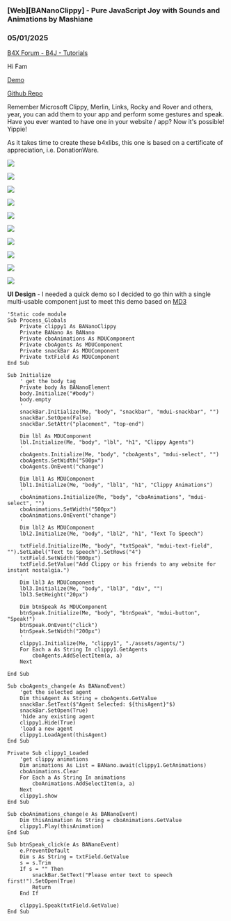 ### [Web][BANanoClippy] - Pure JavaScript Joy with Sounds and Animations by Mashiane
### 05/01/2025
[B4X Forum - B4J - Tutorials](https://www.b4x.com/android/forum/threads/166813/)

Hi Fam  
  
[Demo](https://ba-nano-clippy.vercel.app/)  
  
[Github Repo](https://github.com/Mashiane/BANanoClippy)  
  
Remember Microsoft Clippy, Merlin, Links, Rocky and Rover and others, year, you can add them to your app and perform some gestures and speak. Have you ever wanted to have one in your website / app? Now it's possible! Yippie!  
  
As it takes time to create these b4xlibs, this one is based on a certificate of appreciation, i.e. DonationWare.   
  
![](https://www.b4x.com/android/forum/attachments/163783)  
  
![](https://www.b4x.com/android/forum/attachments/163784)  
  
![](https://www.b4x.com/android/forum/attachments/163785)  
  
![](https://www.b4x.com/android/forum/attachments/163786)  
  
  
  
![](https://www.b4x.com/android/forum/attachments/163787)  
  
  
  
![](https://www.b4x.com/android/forum/attachments/163788)  
  
![](https://www.b4x.com/android/forum/attachments/163789)  
  
![](https://www.b4x.com/android/forum/attachments/163790)  
  
![](https://www.b4x.com/android/forum/attachments/163791)  
  
![](https://www.b4x.com/android/forum/attachments/163792)  
  
  
**UI Design** - I needed a quick demo so I decided to go thin with a single multi-usable component just to meet this demo based on [MD3](https://www.mdui.org/en/)  
  

```B4X
'Static code module  
Sub Process_Globals  
    Private clippy1 As BANanoClippy  
    Private BANano As BANano  
    Private cboAnimations As MDUComponent  
    Private cboAgents As MDUComponent  
    Private snackBar As MDUComponent  
    Private txtField As MDUComponent  
End Sub  
  
Sub Initialize  
    ' get the body tag  
    Private body As BANanoElement  
    body.Initialize("#body")  
    body.empty  
    '  
    snackBar.Initialize(Me, "body", "snackbar", "mdui-snackbar", "")  
    snackBar.SetOpen(False)  
    snackBar.SetAttr("placement", "top-end")  
      
    Dim lbl As MDUComponent  
    lbl.Initialize(Me, "body", "lbl", "h1", "Clippy Agents")  
    '  
    cboAgents.Initialize(Me, "body", "cboAgents", "mdui-select", "")  
    cboAgents.SetWidth("500px")  
    cboAgents.OnEvent("change")  
      
    Dim lbl1 As MDUComponent  
    lbl1.Initialize(Me, "body", "lbl1", "h1", "Clippy Animations")  
    '  
    cboAnimations.Initialize(Me, "body", "cboAnimations", "mdui-select", "")  
    cboAnimations.SetWidth("500px")  
    cboAnimations.OnEvent("change")  
    '  
    Dim lbl2 As MDUComponent  
    lbl2.Initialize(Me, "body", "lbl2", "h1", "Text To Speech")  
      
    txtField.Initialize(Me, "body", "txtSpeak", "mdui-text-field", "").SetLabel("Text to Speech").SetRows("4")  
    txtField.SetWidth("800px")  
    txtField.SetValue("Add Clippy or his friends to any website for instant nostalgia.")  
    '  
    Dim lbl3 As MDUComponent  
    lbl3.Initialize(Me, "body", "lbl3", "div", "")  
    lbl3.SetHeight("20px")  
      
    Dim btnSpeak As MDUComponent  
    btnSpeak.Initialize(Me, "body", "btnSpeak", "mdui-button", "Speak!")  
    btnSpeak.OnEvent("click")  
    btnSpeak.SetWidth("200px")  
    '  
    clippy1.Initialize(Me, "clippy1", "./assets/agents/")  
    For Each a As String In clippy1.GetAgents  
        cboAgents.AddSelectItem(a, a)  
    Next  
      
End Sub  
  
Sub cboAgents_change(e As BANanoEvent)  
    'get the selected agent  
    Dim thisAgent As String = cboAgents.GetValue  
    snackBar.SetText($"Agent Selected: ${thisAgent}"$)  
    snackBar.SetOpen(True)  
    'hide any existing agent  
    clippy1.Hide(True)  
    'load a new agent  
    clippy1.LoadAgent(thisAgent)  
End Sub  
  
Private Sub clippy1_Loaded  
    'get clippy animations  
    Dim animations As List = BANano.await(clippy1.GetAnimations)  
    cboAnimations.Clear  
    For Each a As String In animations  
        cboAnimations.AddSelectItem(a, a)  
    Next      
    clippy1.show  
End Sub  
  
Sub cboAnimations_change(e As BANanoEvent)  
    Dim thisAnimation As String = cboAnimations.GetValue  
    clippy1.Play(thisAnimation)  
End Sub  
  
Sub btnSpeak_click(e As BANanoEvent)  
    e.PreventDefault  
    Dim s As String = txtField.GetValue  
    s = s.Trim  
    If s = "" Then  
        snackBar.SetText("Please enter text to speech first!").SetOpen(True)  
        Return  
    End If  
      
    clippy1.Speak(txtField.GetValue)  
End Sub
```